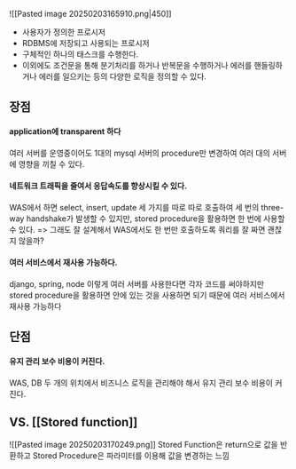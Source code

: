![[Pasted image 20250203165910.png|450]]
- 사용자가 정의한 프로시저
- RDBMS에 저장되고 사용되는 프로시저
- 구체적인 하나의 태스크를 수행한다.
- 이외에도 조건문을 통해 분기처리를 하거나 반복문을 수행하거나 에러를 핸들링하거나 에러를 일으키는 등의 다양한 로직을 정의할 수 있다.
## 장점
#### application에 transparent 하다
여러 서버를 운영중이어도 1대의 mysql 서버의 procedure만 변경하여 여러 대의 서버에 영향을 끼칠 수 있다.
#### 네트워크 트래픽을 줄여서 응답속도를 향상시킬 수 있다.
WAS에서 하면 select, insert, update 세 가지를 따로 따로 호출하여 세 번의 three-way handshake가 발생할 수 있지만, stored procedure을 활용하면 한 번에 사용할 수 있다.
=> 그래도 잘 설계해서 WAS에서도 한 번만 호출하도록 쿼리를 잘 짜면 괜찮지 않을까?
#### 여러 서비스에서 재사용 가능하다.
django,  spring, node 이렇게 여러 서버를 사용한다면 각자 코드를 써야하지만 stored procedure을 활용하면 안에 있는 것을 사용하면 되기 때문에 여러 서비스에서 재사용 가능하다
## 단점
#### 유지 관리 보수 비용이 커진다.
WAS, DB 두 개의 위치에서 비즈니스 로직을 관리해야 해서 유지 관리 보수 비용이 커진다.



## VS. [[Stored function]]
![[Pasted image 20250203170249.png]]
Stored Function은 return으로 값을 반환하고
Stored Procedure은 파라미터를 이용해 값을 변경하는 느낌